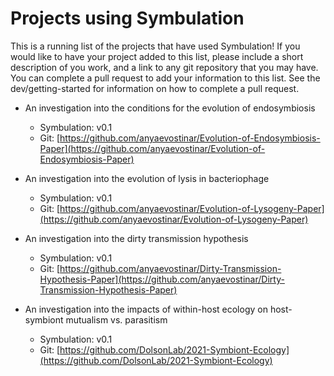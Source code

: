 # Projects using Symbulation 
This is a running list of the projects that have used Symbulation! 
If you would like to have your project added to this list, please
include a short description of you work, and a link to any git repository
that you may have. You can complete a pull request to add your
information to this list.  See the dev/getting-started for 
information on how to complete a pull 
request. 
 
 * An investigation into the conditions for the evolution of 
 endosymbiosis 
    * Symbulation: v0.1
    * Git: [https://github.com/anyaevostinar/Evolution-of-Endosymbiosis-Paper](https://github.com/anyaevostinar/Evolution-of-Endosymbiosis-Paper)
 
 * An investigation into the evolution of lysis in bacteriophage 
    * Symbulation: v0.1
    * Git: [https://github.com/anyaevostinar/Evolution-of-Lysogeny-Paper](https://github.com/anyaevostinar/Evolution-of-Lysogeny-Paper)
 
 * An investigation into the dirty transmission hypothesis 
    * Symbulation: v0.1
    * Git: [https://github.com/anyaevostinar/Dirty-Transmission-Hypothesis-Paper](https://github.com/anyaevostinar/Dirty-Transmission-Hypothesis-Paper) 

 * An investigation into the impacts of within-host ecology on host-symbiont mutualism vs. parasitism
    * Symbulation: v0.1
    * Git: [https://github.com/DolsonLab/2021-Symbiont-Ecology](https://github.com/DolsonLab/2021-Symbiont-Ecology)
